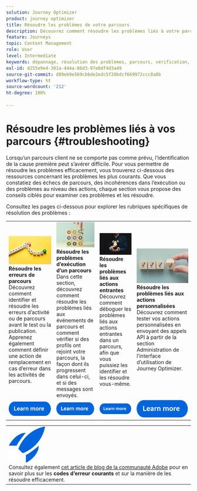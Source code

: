 ```yaml
---
solution: Journey Optimizer
product: journey optimizer
title: Résoudre les problèmes de votre parcours
description: Découvrez comment résoudre les problèmes liés à votre parcours.
feature: Journeys
topic: Content Management
role: User
level: Intermediate
keywords: dépannage, résolution des problèmes, parcours, vérification, erreurs
exl-id: d255e9e4-301a-444a-86d3-97e0df4d3a49
source-git-commit: d89eb9e569cb6de2edc5f20bdcf669972ccc8a8b
workflow-type: ht
source-wordcount: '212'
ht-degree: 100%

---
```


# Résoudre les problèmes liés à vos parcours {#troubleshooting}

Lorsqu’un parcours client ne se comporte pas comme prévu, l’identification de la cause première peut s’avérer difficile. Pour vous permettre de résoudre les problèmes efficacement, vous trouverez ci-dessous des ressources concernant les problèmes les plus courants. Que vous constatiez des échecs de parcours, des incohérences dans l’exécution ou des problèmes au niveau des actions, chaque section vous propose des conseils ciblés pour examiner ces problèmes et les résoudre.

Consultez les pages ci-dessous pour explorer les rubriques spécifiques de résolution des problèmes :



<table style="table-layout:fixed">
  <tr style="border: 0;">
    <td>
    <a href="../building-journeys/troubleshooting.md"><img src="../assets/do-not-localize/troubleshooting.jpeg"></a>
    <div><strong>Résoudre les erreurs de parcours</strong><br/> Découvrez comment identifier et résoudre les erreurs d’activité ou de parcours avant le test ou la publication. Apprenez également comment définir une action de remplacement en cas d’erreur dans les activités de parcours.</div>
    </td>
    <td>
    <a href="../building-journeys/troubleshooting-execution.md"><img src="../assets/do-not-localize/ao-audiences.jpeg"></a>
    <div><strong>Résoudre les problèmes d’exécution d’un parcours</strong><br/> Dans cette section, découvrez comment résoudre les problèmes liés aux événements de parcours et comment vérifier si des profils ont rejoint votre parcours, la façon dont ils progressent dans celui-ci, et si des messages sont envoyés.</div>
    </td>
    <td>
    <a href="../building-journeys/troubleshooting-inbound.md" "><img src="../assets/do-not-localize/in-app.jpg"></a>
    <div><strong>Résoudre les problèmes liés aux actions entrantes</strong><br/>Découvrez comment déboguer les problèmes liés aux actions entrantes dans un parcours, afin que vous puissiez les identifier et les résoudre vous-même.</div>
    </td>
    <td>
    <a href="../action/troubleshoot-custom-action.md"><img src="../assets/do-not-localize/lp-list.jpg"></a>
    <div><strong>Résoudre les problèmes liés aux actions personnalisées</strong><br/>Découvrez comment tester vos actions personnalisées en envoyant des appels API à partir de la section Administration de l’interface d’utilisation de Journey Optimizer.</div>
    </td>
  </tr>
  <tr style="border: 0;">
    <td align="center"><a href="../building-journeys/troubleshooting.md"><img src="../assets/do-not-localize/learn-more-button.svg"></a></td>
    <td align="center"><a href="../building-journeys/troubleshooting-execution.md"><img src="../assets/do-not-localize/learn-more-button.svg"></a></td>
    <td align="center"><a href="../building-journeys/troubleshooting-inbound.md"><img src="../assets/do-not-localize/learn-more-button.svg"></a></td>
    <td align="center"><a href="../action/troubleshoot-custom-action.md"><img src="../assets/do-not-localize/learn-more-button.svg"></a></td>
    </tr>
</table>


<table style="table-layout:fixed">
<tr style="border: 0;">
  <td>
    <div>
    <a href="https://experienceleaguecommunities.adobe.com/t5/journey-optimizer-blogs/demystifying-adobe-journey-optimizer-error-codes-root-causes-and/ba-p/760884">
<img alt="Comprendre les codes d’erreur courants" src="../assets/do-not-localize/icon-quick-start.svg" /></a> 
<br>Consultez également <a href="https://experienceleaguecommunities.adobe.com/t5/journey-optimizer-blogs/demystifying-adobe-journey-optimizer-error-codes-root-causes-and/ba-p/760884" target="_blank">cet article de blog de la communauté Adobe</a> pour en savoir plus sur les <strong>codes d’erreur courants</strong> et sur la manière de les résoudre efficacement.
    </div>
  </td>
</tr>
</table>
